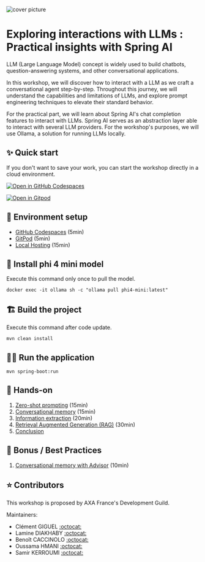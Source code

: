 ![cover picture](workshop/images/cover.avif)

# Exploring interactions with LLMs : Practical insights with Spring AI

LLM (Large Language Model) concept is widely used to build chatbots, question-answering systems, and other conversational applications.

In this workshop, we will discover how to interact with a LLM as we craft a conversational agent step-by-step.
Throughout this journey, we will understand the capabilities and limitations of LLMs, and explore prompt engineering techniques to elevate their standard behavior.

For the practical part, we will learn about Spring AI's chat completion features to interact with LLMs. Spring AI serves as an abstraction layer able to interact with several LLM providers.
For the workshop's purposes, we will use Ollama, a solution for running LLMs locally.

## :sparkles: Quick start

If you don't want to save your work, you can start the workshop directly in a cloud environment.

[![Open in GitHub Codespaces](https://github.com/codespaces/badge.svg)](https://github.com/codespaces/new?hide_repo_select=true&ref=main&repo=863368883&machine=standardLinux32gb&devcontainer_path=.devcontainer%2Fdevcontainer.json&location=WestEurope)

[![Open in Gitpod](https://gitpod.io/button/open-in-gitpod.svg)](https://gitpod.io?autostart=true&editor=code&workspaceClass=g1-large#https://github.com/AxaFrance/spring-ai-workshop)

## :wrench: Environment setup

- [GitHub Codespaces](workshop/setup/codespaces.md) (5min)
- [GitPod](workshop/setup/gitpod.md) (5min)
- [Local Hosting](workshop/setup/local.md) (15min)

## :crystal_ball: Install phi 4 mini model

Execute this command only once to pull the model.

```shell
docker exec -it ollama sh -c "ollama pull phi4-mini:latest"
```

## :building_construction: Build the project

Execute this command after code update.

```shell
mvn clean install
```

## :running_woman: Run the application

```shell
mvn spring-boot:run
```

## :rocket: Hands-on

1. [Zero-shot prompting](workshop/exercise-1.md) (15min)
2. [Conversational memory](workshop/exercise-2.md) (15min)
3. [Information extraction](workshop/exercise-3.md) (20min)
4. [Retrieval Augmented Generation (RAG)](workshop/exercise-4.md) (30min)
5. [Conclusion](workshop/conclusion.md)

## :gift: Bonus / Best Practices

1. [Conversational memory with Advisor](bonus/bonus-1.md) (10min)

## :star: Contributors

This workshop is proposed by AXA France's Development Guild.

Maintainers:

- Clément GIGUEL [:octocat:](https://github.com/clementgig)
- Lamine DIAKHABY [:octocat:](https://github.com/DIAKHABY20)
- Benoît CACCINOLO [:octocat:](https://github.com/bc-axa)
- Oussama HMANI [:octocat:](https://github.com/OussamaHMANI)
- Samir KERROUMI [:octocat:](https://github.com/samkerr4coding)
